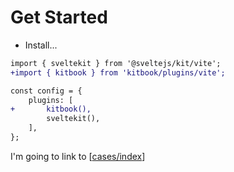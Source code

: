 # Get Started

- Install...

```diff
import { sveltekit } from '@sveltejs/kit/vite';
+import { kitbook } from 'kitbook/plugins/vite';

const config = {
	plugins: [
+		kitbook(),
		sveltekit(),
	],
};
```

I'm going to link to [[cases/index]]


[//begin]: # "Autogenerated link references for markdown compatibility"
[cases/index]: index.md "FooBook"
[//end]: # "Autogenerated link references"
